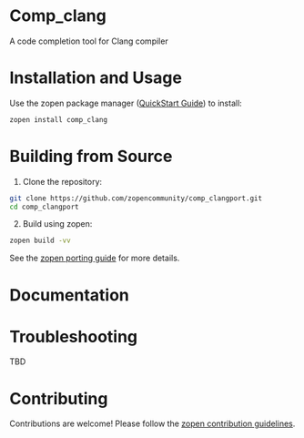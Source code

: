 # Comp_clang

A code completion tool for Clang compiler

# Installation and Usage

Use the zopen package manager ([QuickStart Guide](https://zopen.community/#/Guides/QuickStart)) to install:
```bash
zopen install comp_clang
```

# Building from Source

1. Clone the repository:
```bash
git clone https://github.com/zopencommunity/comp_clangport.git
cd comp_clangport
```
2. Build using zopen:
```bash
zopen build -vv
```

See the [zopen porting guide](https://zopen.community/#/Guides/Porting) for more details.

# Documentation


# Troubleshooting
TBD

# Contributing
Contributions are welcome! Please follow the [zopen contribution guidelines](https://github.com/zopencommunity/meta/blob/main/CONTRIBUTING.md).
